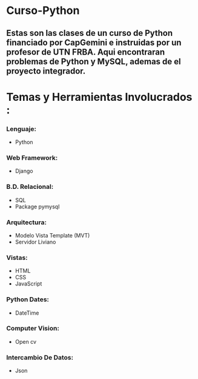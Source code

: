 # Curso-Python

## Estas son las clases de un curso de Python financiado por CapGemini e instruidas por un profesor de UTN FRBA. Aqui encontraran problemas de Python y MySQL, ademas de el proyecto integrador.

# Temas y Herramientas Involucrados : 


### Lenguaje:
* Python

### Web Framework:
* Django

### B.D. Relacional:
* SQL
* Package pymysql

### Arquitectura:
* Modelo Vista Template (MVT)
* Servidor Liviano 

### Vistas: 
* HTML
* CSS
* JavaScript

### Python Dates:
* DateTime

### Computer Vision:
* Open cv

### Intercambio De Datos:
* Json
